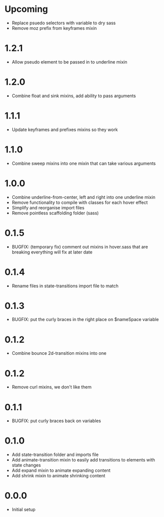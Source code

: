 # Upcoming

* Replace psuedo selectors with variable to dry sass
* Remove moz prefix from keyframes mixin

# 1.2.1

* Allow pseudo element to be passed in to underline mixin

# 1.2.0

* Combine float and sink mixins, add ability to pass arguments

# 1.1.1

* Update keyframes and prefixes mixins so they work

# 1.1.0

* Combine sweep mixins into one mixin that can take various arguments

# 1.0.0

* Combine underline-from-center, left and right into one underline mixin
* Remove functionality to compile with classes for each hover effect
* Simplify and reorganise import files
* Remove pointless scaffolding folder (sass)

# 0.1.5

* BUGFIX: (temporary fix) comment out mixins in hover.sass that are breaking everything will fix at later date

# 0.1.4

* Rename files in state-transitions import file to match

# 0.1.3

* BUGFIX: put the curly braces in the right place on $nameSpace variable

# 0.1.2

* Combine bounce 2d-transition mixins into one

# 0.1.2

* Remove curl mixins, we don't like them

# 0.1.1

* BUGFIX: put curly braces back on variables

# 0.1.0

* Add state-transition folder and imports file
* Add animate-transition mixin to easily add transitions to elements with state changes
* Add expand mixin to animate expanding content
* Add shrink mixin to animate shrinking content

# 0.0.0

* Initial setup
